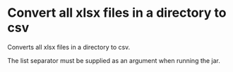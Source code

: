 # Convert all xlsx files in a directory to csv

Converts all xlsx files in a directory to csv.

The list separator must be supplied as an argument when running the jar.